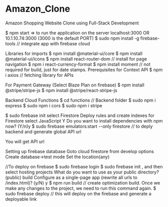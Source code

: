 # Amazon_Clone
Amazon Shopping Website Clone using Full-Stack Development

$ npm start => to run the application on the server localhost:3000 OR 10.1.10.74:3000 (3000 is the default PORT)
$ sudo npm install -g firebase-tools // integrate app with firebase cloud

Libraries for imports
$ npm install @material-ui/core
$ npm install @material-ui/icons
$ npm install react-router-dom // install for page navigation
$ npm i react-currency-format
$ npm install moment // not required for build, just for date stamps. Prerequisites for Context API
$ npm i axios // fetching library for APIs

For Payment Gateway (Select Blaze Plan on firebase)
$ npm install @stripe/stripe-js
$ npm install @stripe/react-stripe-js

Backend
Cloud Functions
$ cd functions // Backend folder
$ sudo npm i express
$ sudo npm i cors
$ sudo npm i stripe

$ sudo firebase init
select Firestore
Deploy rules and create indexes for Firestore
select JavaScript
Y
Do you want to install dependencies with npm now? (Y/n)y
$ sudo firebase emulators:start --only firestore // to deply backend and generate global API url

You will get API url 

Setting up firebase database
Goto cloud firestore from develop options
Create database->test mode
Set the location(any)


//To deploy on firebase
$ sudo firebase login
$ sudo firebase init , and then select hosting projects
What do you want to use as your public directory? (public) build
Configure as a single-page app (rewrite all urls to /index.html)? (y/N) y
$ npm run build // create optimization build. Once we make any changes to the project, we need to run this command again.
$ sudo firebase deploy // this will deploy on the firebase and generate a deployable link

